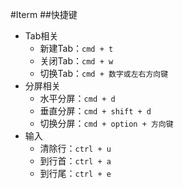 #Iterm
##快捷键
+ Tab相关
    * 新建Tab：`cmd + t`
    * 关闭Tab：`cmd + w`
    * 切换Tab：`cmd + 数字或左右方向键`
+ 分屏相关
    * 水平分屏：`cmd + d`
    * 垂直分屏：`cmd + shift + d`
    * 切换分屏：`cmd + option + 方向键`
+ 输入
    * 清除行：`ctrl + u`
    * 到行首：`ctrl + a`
    * 到行尾：`ctrl + e`
